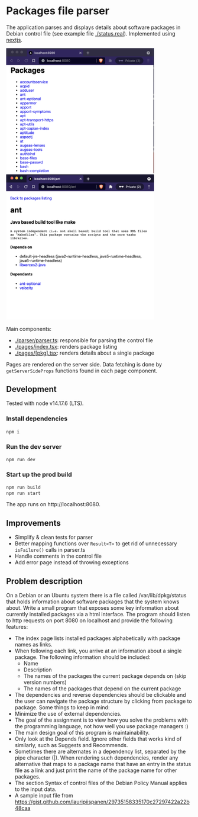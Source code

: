 # Packages file parser

The application parses and displays details about software packages in Debian control file (see example file [./status.real](./status.real)). Implemented using [nextjs](https://nextjs.org/).

<img src="./screenshot-listing.png" width="400"/>
<img src="./screenshot-details.png" width="400"/>

Main components:

- [./parser/parser.ts](./parser/parser.ts): responsible for parsing the control file
- [./pages/index.tsx](./pages/index.tsx): renders package listing
- [./pages/[pkg].tsx](./pages/[pkg].tsx): renders details about a single package

Pages are rendered on the server side. Data fetching is done by `getServerSideProps` functions found in each page component.

## Development

Tested with node v14.17.6 (LTS).

### Install dependencies

```
npm i
```

### Run the dev server

```
npm run dev
```

### Start up the prod build

```
npm run build
npm run start
```

The app runs on http://localhost:8080.

## Improvements

- Simplify & clean tests for parser
- Better mapping functions over `Result<T>` to get rid of unnecessary `isFailure()` calls in parser.ts
- Handle comments in the control file
- Add error page instead of throwing exceptions

## Problem description

On a Debian or an Ubuntu system there is a file called /var/lib/dpkg/status that holds information about software packages that the system knows about. Write a small program that exposes some key information about currently installed packages via a html interface. The program should listen to http requests on port 8080 on localhost and provide the following features:

- The index page lists installed packages alphabetically with package names as links.
- When following each link, you arrive at an information about a single package. The following information should be included:
  - Name
  - Description
  - The names of the packages the current package depends on (skip version numbers)
  - The names of the packages that depend on the current package
- The dependencies and reverse dependencies should be clickable and the user can navigate the package structure by clicking from package to package.
  Some things to keep in mind:
- Minimize the use of external dependencies.
- The goal of the assignment is to view how you solve the problems with the programming language, not how well you use package managers :)
- The main design goal of this program is maintainability.
- Only look at the Depends field. Ignore other fields that works kind of similarly, such as Suggests and Recommends.
- Sometimes there are alternates in a dependency list, separated by the pipe character (|). When rendering such dependencies, render any alternative that maps to a package name that have an entry in the status file as a link and just print the name of the package name for other packages.
- The section Syntax of control files of the Debian Policy Manual applies to the input data.
- A sample input file from https://gist.github.com/lauripiispanen/29735158335170c27297422a22b48caa
